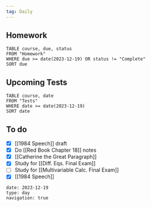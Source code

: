 ```yaml
---
tag: Daily
---
```

## Homework
```dataview
TABLE course, due, status
FROM "Homework" 
WHERE due >= date(2023-12-19) OR status != "Complete"
SORT due
```
## Upcoming Tests
```dataview
TABLE course, date
FROM "Tests" 
WHERE date >= date(2023-12-19)
SORT date
```
## To do
- [x] [[1984 Speech]] draft
- [x] Do [[Red Book Chapter 18]] notes
- [x] [[Catherine the Great Paragraph]]
- [x] Study for [[Diff. Eqs. Final Exam]]
- [ ] Study for [[Multivariable Calc. Final Exam]]
- [x] [[1984 Speech]]

```gEvent
date: 2023-12-19
type: day
navigation: true
```